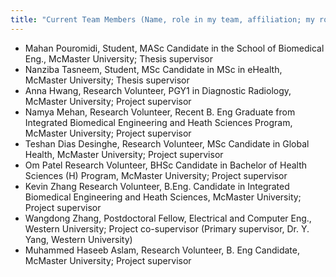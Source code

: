 ```yaml
---
title: "Current Team Members (Name, role in my team, affiliation; my role)"
---
```

* Mahan Pouromidi, Student, MASc Candidate in the School of Biomedical Eng., McMaster University; Thesis supervisor 
* Nanziba Tasneem, Student, MSc Candidate in MSc in eHealth, McMaster University; Thesis supervisor 
* Anna Hwang, Research Volunteer, PGY1 in Diagnostic Radiology, McMaster University; Project supervisor 
* Namya Mehan, Research Volunteer, Recent B. Eng Graduate from Integrated Biomedical Engineering and Heath Sciences Program, McMaster University; Project supervisor 
* Teshan Dias Desinghe, Research Volunteer, MSc Candidate in Global Health, McMaster University; Project supervisor 
* Om Patel Research Volunteer, BHSc Candidate in Bachelor of Health Sciences (H) Program, McMaster University; Project supervisor 
* Kevin Zhang Research Volunteer, B.Eng. Candidate in Integrated Biomedical Engineering and Heath Sciences, McMaster University; Project supervisor 
* Wangdong Zhang, Postdoctoral Fellow, Electrical and Computer Eng., Western University; Project co-supervisor (Primary supervisor, Dr. Y. Yang, Western University)  
* Muhammed Haseeb Aslam, Research Volunteer, B. Eng Candidate, McMaster University; Project supervisor 
